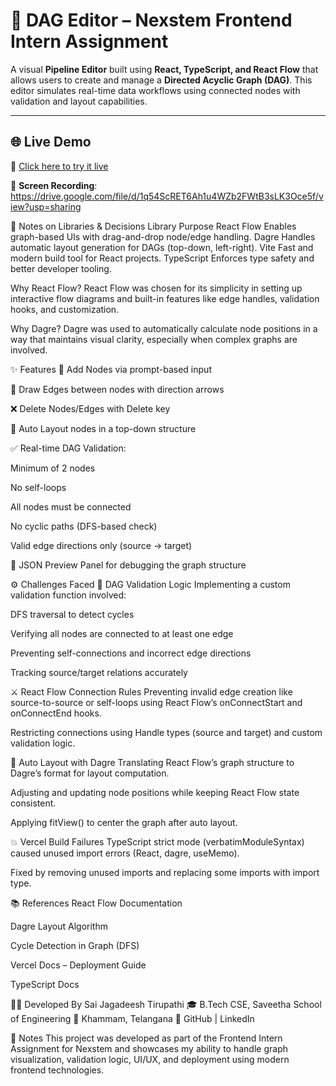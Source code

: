 # 🧠 DAG Editor – Nexstem Frontend Intern Assignment

A visual **Pipeline Editor** built using **React, TypeScript, and React Flow** that allows users to create and manage a **Directed Acyclic Graph (DAG)**. This editor simulates real-time data workflows using connected nodes with validation and layout capabilities.

---

## 🌐 Live Demo

🚀 [Click here to try it live](https://dag-editor-alpha.vercel.app/)

🎥 **Screen Recording**:  https://drive.google.com/file/d/1q54ScRET6Ah1u4WZb2FWtB3sLK3Oce5f/view?usp=sharing 

🧩 Notes on Libraries & Decisions
Library	Purpose
React Flow	Enables graph-based UIs with drag-and-drop node/edge handling.
Dagre	Handles automatic layout generation for DAGs (top-down, left-right).
Vite	Fast and modern build tool for React projects.
TypeScript	Enforces type safety and better developer tooling.

Why React Flow?
React Flow was chosen for its simplicity in setting up interactive flow diagrams and built-in features like edge handles, validation hooks, and customization.

Why Dagre?
Dagre was used to automatically calculate node positions in a way that maintains visual clarity, especially when complex graphs are involved.

✨ Features
🔘 Add Nodes via prompt-based input

🔗 Draw Edges between nodes with direction arrows

❌ Delete Nodes/Edges with Delete key

🔄 Auto Layout nodes in a top-down structure

✅ Real-time DAG Validation:

Minimum of 2 nodes

No self-loops

All nodes must be connected

No cyclic paths (DFS-based check)

Valid edge directions only (source → target)

🧾 JSON Preview Panel for debugging the graph structure

⚙️ Challenges Faced
🧠 DAG Validation Logic
Implementing a custom validation function involved:

DFS traversal to detect cycles

Verifying all nodes are connected to at least one edge

Preventing self-connections and incorrect edge directions

Tracking source/target relations accurately

⚔️ React Flow Connection Rules
Preventing invalid edge creation like source-to-source or self-loops using React Flow’s onConnectStart and onConnectEnd hooks.

Restricting connections using Handle types (source and target) and custom validation logic.

🔁 Auto Layout with Dagre
Translating React Flow’s graph structure to Dagre’s format for layout computation.

Adjusting and updating node positions while keeping React Flow state consistent.

Applying fitView() to center the graph after auto layout.

💥 Vercel Build Failures
TypeScript strict mode (verbatimModuleSyntax) caused unused import errors (React, dagre, useMemo).

Fixed by removing unused imports and replacing some imports with import type.

📚 References
React Flow Documentation

Dagre Layout Algorithm

Cycle Detection in Graph (DFS)

Vercel Docs – Deployment Guide

TypeScript Docs

👨‍💻 Developed By
Sai Jagadeesh Tirupathi
🎓 B.Tech CSE, Saveetha School of Engineering
📍 Khammam, Telangana
🔗 GitHub | LinkedIn

📌 Notes
This project was developed as part of the Frontend Intern Assignment for Nexstem and showcases my ability to handle graph visualization, validation logic, UI/UX, and deployment using modern frontend technologies.




